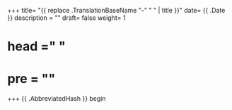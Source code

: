 +++
title= "{{ replace .TranslationBaseName "-" " " | title }}"
date= {{ .Date }}
description = ""
draft= false
weight= 1
# head ="<label></label> "
# pre = ""
+++
{{ .AbbreviatedHash }}
begin
